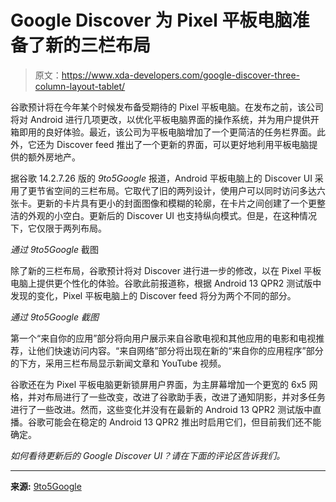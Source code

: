 # Google Discover 为 Pixel 平板电脑准备了新的三栏布局

> 原文：<https://www.xda-developers.com/google-discover-three-column-layout-tablet/>

谷歌预计将在今年某个时候发布备受期待的 Pixel 平板电脑。在发布之前，该公司将对 Android 进行几项更改，以优化平板电脑界面的操作系统，并为用户提供开箱即用的良好体验。最近，该公司为平板电脑增加了一个更简洁的任务栏界面。此外，它还为 Discover feed 推出了一个更新的界面，可以更好地利用平板电脑提供的额外房地产。

据谷歌 14.2.7.26 版的 *9to5Google* 报道，Android 平板电脑上的 Discover UI 采用了更节省空间的三栏布局。它取代了旧的两列设计，使用户可以同时访问多达六张卡。更新的卡片具有更小的封面图像和模糊的轮廓，在卡片之间创建了一个更整洁的外观的小空白。更新后的 Discover UI 也支持纵向模式。但是，在这种情况下，它仅限于两列布局。

*通过 9to5Google* 截图

除了新的三栏布局，谷歌预计将对 Discover 进行进一步的修改，以在 Pixel 平板电脑上提供更个性化的体验。谷歌此前报道称，根据 Android 13 QPR2 测试版中发现的变化，Pixel 平板电脑上的 Discover feed 将分为两个不同的部分。

*通过 9to5Google 截图*

第一个“来自你的应用”部分将向用户展示来自谷歌电视和其他应用的电影和电视推荐，让他们快速访问内容。“来自网络”部分将出现在新的“来自你的应用程序”部分的下方，采用三栏布局显示新闻文章和 YouTube 视频。

谷歌还在为 Pixel 平板电脑更新锁屏用户界面，为主屏幕增加一个更宽的 6x5 网格，并对布局进行了一些改变，改进了谷歌助手表，改进了通知阴影，并对多任务进行了一些改进。然而，这些变化并没有在最新的 Android 13 QPR2 测试版中直播。谷歌可能会在稳定的 Android 13 QPR2 推出时启用它们，但目前我们还不能确定。

*如何看待更新后的 Google Discover UI？请在下面的评论区告诉我们。*

* * *

**来源:** [9to5Google](https://9to5google.com/2023/01/14/google-discover-tablet-columns/)